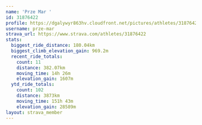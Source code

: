 ```yaml
---
name: 'Prze Mar '
id: 31876422
profile: https://dgalywyr863hv.cloudfront.net/pictures/athletes/31876422/22548952/4/large.jpg
username: prze-mar
strava_url: https://www.strava.com/athletes/31876422
stats:
  biggest_ride_distance: 180.04km
  biggest_climb_elevation_gain: 969.2m
  recent_ride_totals:
    count: 11
    distance: 382.07km
    moving_time: 14h 26m
    elevation_gain: 1607m
  ytd_ride_totals:
    count: 102
    distance: 3873km
    moving_time: 151h 43m
    elevation_gain: 28589m
layout: strava_member
--- 
```


